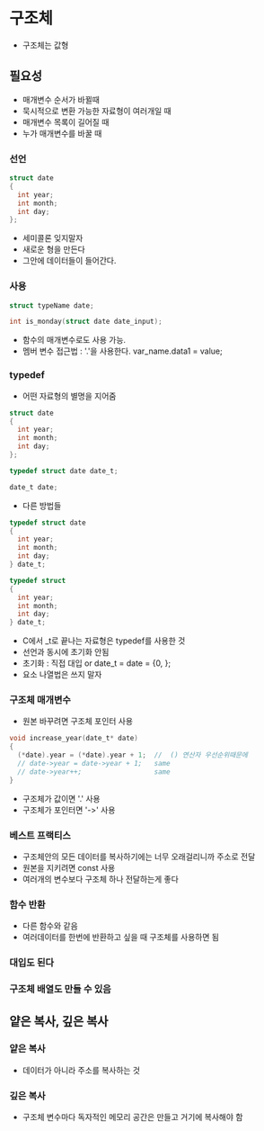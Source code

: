 # 구조체
- 구조체는 값형

## 필요성
- 매개변수 순서가 바뀔때
- 묵시적으로 변환 가능한 자료형이 여러개일 때
- 매개변수 목록이 길어질 때
- 누가 매개변수를 바꿀 때

### 선언
```c
struct date
{
  int year;
  int month;
  int day;
};
```
- 세미콜론 잊지말자
- 새로운 형을 만든다
- 그안에 데이터들이 들어간다.

### 사용
```c
struct typeName date;

int is_monday(struct date date_input);
```
- 함수의 매개변수로도 사용 가능.
- 멤버 변수 접근법 : '.'을 사용한다.  var_name.data1 = value;

### typedef
- 어떤 자료형의 별명을 지어줌
```c
struct date
{
  int year;
  int month;
  int day;
};

typedef struct date date_t;
```
```c
date_t date;
```
- 다른 방법들
```c
typedef struct date
{
  int year;
  int month;
  int day;
} date_t;
```
```c
typedef struct
{
  int year;
  int month;
  int day;
} date_t;
```
- C에서 _t로 끝나는 자료형은 typedef를 사용한 것
- 선언과 동시에 초기화 안됨
- 초기화 : 직접 대입 or date_t = date = {0, };
- 요소 나열법은 쓰지 말자

### 구조체 매개변수
- 원본 바꾸려면 구조체 포인터 사용
```c
void increase_year(date_t* date)
{
  (*date).year = (*date).year + 1;  //  () 연산자 우선순위때문에
  // date->year = date->year + 1;   same 
  // date->year++;                  same  
}
```
- 구조체가 값이면 '.' 사용
- 구조체가 포인터면 '->' 사용

### 베스트 프랙티스
- 구조체안의 모든 데이터를 복사하기에는 너무 오래걸리니까 주소로 전달
- 원본을 지키려면 const 사용
- 여러개의 변수보다 구조체 하나 전달하는게 좋다

### 함수 반환
- 다른 함수와 같음
- 여러데이터를 한번에 반환하고 싶을 때 구조체를 사용하면 됨

### 대입도 된다

### 구조체 배열도 만들 수 있음


## 얕은 복사, 깊은 복사

### 얕은 복사
- 데이터가 아니라 주소를 복사하는 것

### 깊은 복사
- 구조체 변수마다 독자적인 메모리 공간은 만들고 거기에 복사해야 함

